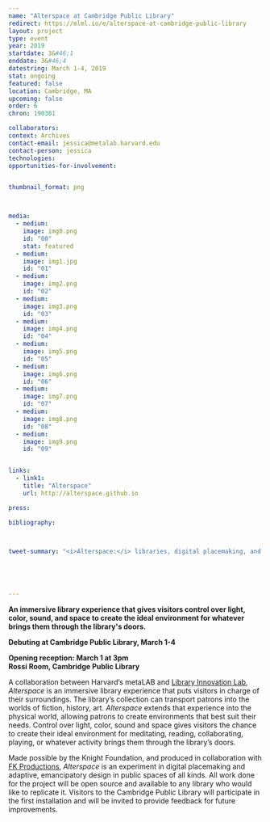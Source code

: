 ```yaml
---
name: "Alterspace at Cambridge Public Library"
redirect: https://mlml.io/e/alterspace-at-cambridge-public-library
layout: project
type: event
year: 2019
startdate: 3&#46;1
enddate: 3&#46;4
datestring: March 1-4, 2019
stat: ongoing
featured: false
location: Cambridge, MA
upcoming: false
order: 6
chron: 190301

collaborators:
context: Archives
contact-email: jessica@metalab.harvard.edu
contact-person: jessica
technologies: 
opportunities-for-involvement:


thumbnail_format: png



media:
  - medium:
    image: img0.png
    id: "00"
    stat: featured
  - medium:
    image: img1.jpg
    id: "01"
  - medium:
    image: img2.png
    id: "02"
  - medium:
    image: img3.png
    id: "03"
  - medium:
    image: img4.png
    id: "04"
  - medium:
    image: img5.png
    id: "05"
  - medium:
    image: img6.png
    id: "06"
  - medium:
    image: img7.png
    id: "07"
  - medium:
    image: img8.png
    id: "08"
  - medium:
    image: img9.png
    id: "09"


links:
  - link1: 
    title: "Alterspace"
    url: http://alterspace.github.io

press:

bibliography:



tweet-summary: "<i>Alterspace:</i> libraries, digital placemaking, and emancipatory design"





---
```

**An immersive library experience that gives visitors control over light, color, sound, and space to create the ideal environment for whatever brings them through the library's doors.**

**Debuting at Cambridge Public Library, March 1-4**

**Opening reception: March 1 at 3pm<br />
Rossi Room, Cambridge Public Library**


A collaboration between Harvard’s metaLAB and [Library Innovation Lab](https://lil.law.harvard.edu/), *Alterspace* is an immersive library experience that puts visitors in charge of their surroundings. The library’s collection can transport patrons into the worlds of fiction, history, art. *Alterspace* extends that experience into the physical world, allowing patrons to create environments that best suit their needs. Control over light, color, sound and space gives visitors the chance to create their ideal environment for meditating, reading, collaborating, playing, or whatever activity brings them through the library’s doors.


Made possible by the Knight Foundation, and produced in collaboration with [FK Productions](http://fk-productions.com/), *Alterspace* is an experiment in digital placemaking and adaptive, emancipatory design in public spaces of all kinds. All work done for the project will be open source and available to any library who would like to replicate it. Visitors to the Cambridge Public Library will participate in the first installation and will be invited to provide feedback for future improvements.





